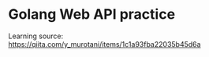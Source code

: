 # Golang Web API practice

Learning source: https://qiita.com/y_murotani/items/1c1a93fba22035b45d6a
